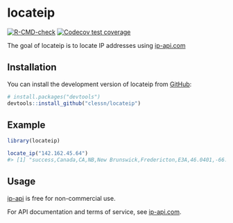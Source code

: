 
<!-- README.md is generated from README.Rmd. Please edit that file -->

# locateip

<!-- badges: start -->

[![R-CMD-check](https://github.com/clessn/ipadress/actions/workflows/R-CMD-check.yaml/badge.svg)](https://github.com/clessn/ipadress/actions/workflows/R-CMD-check.yaml)
[![Codecov test
coverage](https://codecov.io/gh/clessn/locateip/branch/main/graph/badge.svg)](https://app.codecov.io/gh/clessn/locateip?branch=main)
<!-- badges: end -->

The goal of locateip is to locate IP addresses using
[ip-api.com](https://ip-api.com/)

## Installation

You can install the development version of locateip from
[GitHub](https://github.com/):

``` r
# install.packages("devtools")
devtools::install_github("clessn/locateip")
```

## Example

``` r
library(locateip)

locate_ip("142.162.45.64")
#> [1] "success,Canada,CA,NB,New Brunswick,Fredericton,E3A,46.0401,-66.3862,America/Moncton,Bell Canada,Bell Canada,AS855 Bell Canada,142.162.45.64\n"
```

## Usage

[ip-api](https://ip-api.com/) is free for non-commercial use.

For API documentation and terms of service, see
[ip-api.com](https://ip-api.com/).

